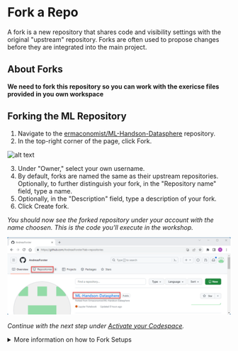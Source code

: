 # Fork a Repo

A fork is a new repository that shares code and visibility settings with the original "upstream" repository. Forks are often used to propose changes before they are integrated into the main project.

## About Forks

**We need to fork this repository so you can work with the exericse files provided in you own workspace**


## Forking the ML Repository

1. Navigate to the [ermaconomist/ML-Handson-Datasphere](https://github.com/Ermaconomist/ML-Handson-Datasphere) repository.
1. In the top-right corner of the page, click Fork.

![alt text](https://docs.github.com/assets/cb-79331/mw-1440/images/help/repository/fork_button.webp) 

3. Under "Owner," select your own username.
4. By default, forks are named the same as their upstream repositories. Optionally, to further distinguish your fork, in the "Repository name" field, type a name.
5. Optionally, in the "Description" field, type a description of your fork.
6. Click Create fork.

*You should now see the forked repository under your account with the name choosen. This is the code you'll execute in the workshop.*

![alt text](../01_Assets/img/010_github.png) 



*Continue with the next step under [Activate your Codespace](/01_Assets/03-activate-codespace.md).*



<details>

<br>
<br>

  <summary>More information on how to Fork Setups</summary>
  
<br>

1. [Github Docu on forking](https://docs.github.com/en/get-started/quickstart/fork-a-repo?platform=mac)

</details>
